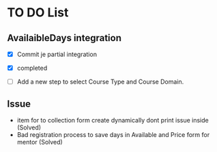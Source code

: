 # TO DO List

## AvailaibleDays integration

- [x] Commit je partial integration
- [x] completed 
- [ ] Add a new step to select Course Type and Course Domain.


## Issue 
- item for to collection form create dynamically dont print issue inside (Solved)
- Bad registration process to save days in Available and Price form for mentor (Solved)


